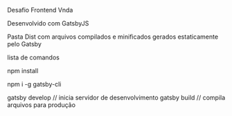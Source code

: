 Desafio Frontend Vnda

Desenvolvido com GatsbyJS 

Pasta Dist com arquivos compilados e minificados gerados estaticamente pelo Gatsby

lista de comandos

npm install

npm i -g gatsby-cli

gatsby develop // inicia servidor de desenvolvimento
gatsby build // compila arquivos para produção

